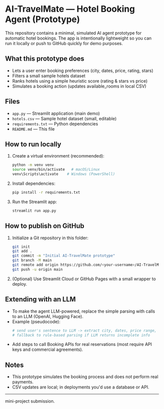 
# AI-TravelMate — Hotel Booking Agent (Prototype)

This repository contains a minimal, simulated AI agent prototype for automatic hotel bookings.
The app is intentionally lightweight so you can run it locally or push to GitHub quickly for demo purposes.

## What this prototype does
- Lets a user enter booking preferences (city, dates, price, rating, stars)
- Filters a small sample hotels dataset
- Ranks hotels using a simple heuristic score (rating & stars vs price)
- Simulates a booking action (updates available_rooms in local CSV)

## Files
- `app.py` — Streamlit application (main demo)
- `hotels.csv` — Sample hotel dataset (small, editable)
- `requirements.txt` — Python dependencies
- `README.md` — This file

## How to run locally
1. Create a virtual environment (recommended):
   ```bash
   python -m venv venv
   source venv/bin/activate   # macOS/Linux
   venv\Scripts\activate    # Windows (PowerShell)
   ```
2. Install dependencies:
   ```bash
   pip install -r requirements.txt
   ```
3. Run the Streamlit app:
   ```bash
   streamlit run app.py
   ```

## How to publish on GitHub
1. Initialize a Git repository in this folder:
   ```bash
   git init
   git add .
   git commit -m "Initial AI-TravelMate prototype"
   git branch -M main
   git remote add origin https://github.com/<your-username>/AI-TravelMate.git
   git push -u origin main
   ```
2. (Optional) Use Streamlit Cloud or GitHub Pages with a small wrapper to deploy.

## Extending with an LLM
- To make the agent LLM-powered, replace the simple parsing with calls to an LLM (OpenAI, Hugging Face).
- Example (pseudocode):
  ```python
  # send user's sentence to LLM -> extract city, dates, price range, stars
  # fallback to rule-based parsing if LLM returns incomplete info
  ```
- Add steps to call Booking APIs for real reservations (most require API keys and commercial agreements).

## Notes
- This prototype simulates the booking process and does not perform real payments.
- CSV updates are local; in deployments you'd use a database or API.

---
 mini-project submission.
